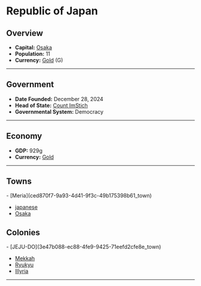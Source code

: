 <!--UNDEDITED FILE, remove this entire line if this file has been edited!-->
# <!--NAME-->Republic of Japan<!--NAME-->

## Overview

- **Capital:** <!--CAPITAL_LINK-->[Osaka](03d5d6da-a990-48c4-9cd0-4a063da0852c_town)<!--CAPITAL_LINK-->
- **Population:** <!--POPULATION-->11<!--POPULATION-->
- **Currency:** <!--CURRENCY_LINK-->[Gold](Gold_currency)<!--CURRENCY_LINK--> (<!--CURRENCY_ABV-->G<!--CURRENCY_ABV-->)

---

## Government

- **Date Founded:** <!--FOUNDED-->December 28, 2024<!--FOUNDED-->
- **Head of State:** <!--LEADER_TITLE_LINK-->[Count ImStich](ImStich_user)<!--LEADER_TITLE_LINK-->
- **Governmental System:** <!--GOVERNMENT-->Democracy<!--GOVERNMENT-->

---

## Economy

- **GDP:** <!--GDP-->929g<!--GDP-->
- **Currency:** <!--CURRENCY_LINK-->[Gold](Gold_currency)<!--CURRENCY_LINK-->

---

## Towns

<!--TOWNS-->- [Meria](ced870f7-9a93-4d41-9f3c-49b175398b61_town)
- [japanese](8f41e5c2-8644-466f-8176-7170bbda0979_town)
- [Osaka](03d5d6da-a990-48c4-9cd0-4a063da0852c_town)<!--TOWNS-->

## Colonies

<!--COLONIES-->- [JEJU-DO](3e47b088-ec88-4fe9-9425-71eefd2cfe8e_town)
- [Mekkah](7ccc0789-0bf4-4720-a83d-6d62f5de2db8_town)
- [Ryukyu](50136b06-83d6-4b7a-8b57-72384d637572_town)
- [Illyria](16ce59c3-85d5-451b-a27f-0c172c5e3ef3_town)<!--COLONIES-->

---